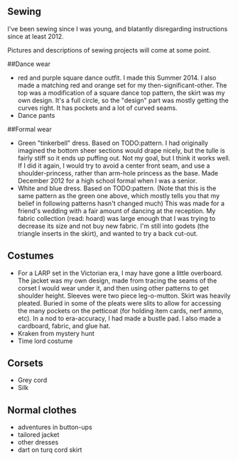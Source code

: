 ---
---
## Sewing

I've been sewing since I was young, and blatantly disregarding instructions since at least 2012. 

Pictures and descriptions of sewing projects will come at some point. 

##Dance wear
 - red and purple square dance outfit. I made this Summer 2014. I also made a matching red and orange set for my then-significant-other. The top was a modification of a square dance top pattern, the skirt was my own design. It's a full circle, so the "design" part was mostly getting the curves right. It has pockets and a lot of curved seams. 
 - Dance pants
 
 
##Formal wear
 - Green "tinkerbell" dress. Based on TODO:pattern. I had originally imagined the bottom sheer sections would drape nicely, but the tulle is fairly stiff so it ends up puffing out. Not my goal, but I think it works well. If I did it again, I would try to avoid a center front seam, and use a shoulder-princess, rather than arm-hole princess as the base. Made December 2012 for a high school formal when I was a senior. 
 - White and blue dress. Based on TODO:pattern. (Note that this is the same pattern as the green one above, which mostly tells you that my belief in following patterns hasn't changed much) This was made for a friend's wedding with a fair amount of dancing at the reception. My fabric collection (read: hoard) was large enough that I was trying to decrease its size and not buy new fabric. I'm still into godets (the triangle inserts in the skirt), and wanted to try a back cut-out. 
 
## Costumes
- For a LARP set in the Victorian era, I may have gone a little overboard. The jacket was my own design, made from tracing the seams of the corset I would wear under it, and then using other patterns to get shoulder height. Sleeves were two piece leg-o-mutton. Skirt was heavily pleated. Buried in some of the pleats were slits to allow for accessing the many pockets on the petticoat (for holding item cards, nerf ammo, etc). In a nod to era-accuracy, I had made a bustle pad. I also made a cardboard, fabric, and glue hat.
 - Kraken from mystery hunt
 - Time lord costume 

## Corsets
 - Grey cord
 - Silk
 
## Normal clothes
- adventures in button-ups
- tailored jacket
- other dresses
- dart on turq cord skirt
